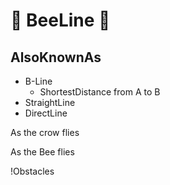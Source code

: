 # 🔺 BeeLine 🔺

## AlsoKnownAs

- B-Line
    - ShortestDistance from A to B
- StraightLine
- DirectLine

As the crow flies

As the Bee flies

!Obstacles